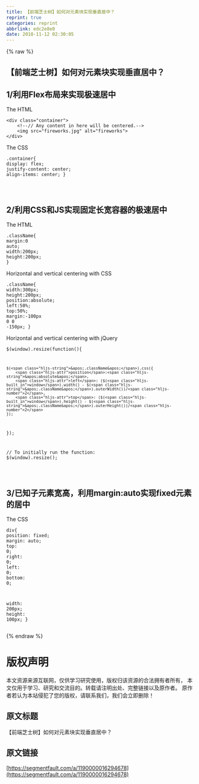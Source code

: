 ```yaml
---
title: 【前端芝士树】如何对元素块实现垂直居中？
reprint: true
categories: reprint
abbrlink: edc2e8e0
date: 2018-11-12 02:30:05
---
```


{% raw %}
<h2 id="articleHeader0">&#x3010;&#x524D;&#x7AEF;&#x829D;&#x58EB;&#x6811;&#x3011;&#x5982;&#x4F55;&#x5BF9;&#x5143;&#x7D20;&#x5757;&#x5B9E;&#x73B0;&#x5782;&#x76F4;&#x5C45;&#x4E2D;&#xFF1F;</h2><h2 id="articleHeader1">1/&#x5229;&#x7528;Flex&#x5E03;&#x5C40;&#x6765;&#x5B9E;&#x73B0;&#x6781;&#x901F;&#x5C45;&#x4E2D;</h2><p>The HTML</p><div class="widget-codetool" style="display:none"><div class="widget-codetool--inner"><span class="selectCode code-tool" data-toggle="tooltip" data-placement="top" title="" data-original-title="&#x5168;&#x9009;"></span> <span type="button" class="copyCode code-tool" data-toggle="tooltip" data-placement="top" data-clipboard-text="&lt;div class=&quot;container&quot;&gt;
    &lt;!--// Any content in here will be centered.--&gt;
    &lt;img src=&quot;fireworks.jpg&quot; alt=&quot;fireworks&quot;&gt;
&lt;/div&gt;
" title="" data-original-title="&#x590D;&#x5236;"></span> <span type="button" class="saveToNote code-tool" data-toggle="tooltip" data-placement="top" title="" data-original-title="&#x653E;&#x8FDB;&#x7B14;&#x8BB0;"></span></div></div><pre class="hljs javascript"><code>&lt;div <span class="hljs-class"><span class="hljs-keyword">class</span></span>=<span class="hljs-string">&quot;container&quot;</span>&gt;
    <span class="xml"><span class="hljs-comment">&lt;!--// Any content in here will be centered.--&gt;</span>
    <span class="hljs-tag">&lt;<span class="hljs-name">img</span> <span class="hljs-attr">src</span>=<span class="hljs-string">&quot;fireworks.jpg&quot;</span> <span class="hljs-attr">alt</span>=<span class="hljs-string">&quot;fireworks&quot;</span>&gt;</span>
<span class="hljs-tag">&lt;/<span class="hljs-name">div</span>&gt;</span>
</span></code></pre><p>The CSS</p><div class="widget-codetool" style="display:none"><div class="widget-codetool--inner"><span class="selectCode code-tool" data-toggle="tooltip" data-placement="top" title="" data-original-title="&#x5168;&#x9009;"></span> <span type="button" class="copyCode code-tool" data-toggle="tooltip" data-placement="top" data-clipboard-text=".container{
    display: flex;
    justify-content: center;
    align-items: center;
}

" title="" data-original-title="&#x590D;&#x5236;"></span> <span type="button" class="saveToNote code-tool" data-toggle="tooltip" data-placement="top" title="" data-original-title="&#x653E;&#x8FDB;&#x7B14;&#x8BB0;"></span></div></div><pre class="hljs css"><code><span class="hljs-selector-class">.container</span>{
    <span class="hljs-attribute">display</span>: flex;
    <span class="hljs-attribute">justify-content</span>: center;
    <span class="hljs-attribute">align-items</span>: center;
}

</code></pre><h2 id="articleHeader2">2/&#x5229;&#x7528;CSS&#x548C;JS&#x5B9E;&#x73B0;&#x56FA;&#x5B9A;&#x957F;&#x5BBD;&#x5BB9;&#x5668;&#x7684;&#x6781;&#x901F;&#x5C45;&#x4E2D;</h2><p>The HTML</p><div class="widget-codetool" style="display:none"><div class="widget-codetool--inner"><span class="selectCode code-tool" data-toggle="tooltip" data-placement="top" title="" data-original-title="&#x5168;&#x9009;"></span> <span type="button" class="copyCode code-tool" data-toggle="tooltip" data-placement="top" data-clipboard-text=".className{
    margin:0 auto;
    width:200px;
    height:200px;
}
" title="" data-original-title="&#x590D;&#x5236;"></span> <span type="button" class="saveToNote code-tool" data-toggle="tooltip" data-placement="top" title="" data-original-title="&#x653E;&#x8FDB;&#x7B14;&#x8BB0;"></span></div></div><pre class="hljs css"><code><span class="hljs-selector-class">.className</span>{
    <span class="hljs-attribute">margin</span>:<span class="hljs-number">0</span> auto;
    <span class="hljs-attribute">width</span>:<span class="hljs-number">200px</span>;
    <span class="hljs-attribute">height</span>:<span class="hljs-number">200px</span>;
}
</code></pre><p>Horizontal and vertical centering with CSS</p><div class="widget-codetool" style="display:none"><div class="widget-codetool--inner"><span class="selectCode code-tool" data-toggle="tooltip" data-placement="top" title="" data-original-title="&#x5168;&#x9009;"></span> <span type="button" class="copyCode code-tool" data-toggle="tooltip" data-placement="top" data-clipboard-text=".className{
    width:300px;
    height:200px;
    position:absolute;
    left:50%;
    top:50%;
    margin:-100px 0 0 -150px;
}
" title="" data-original-title="&#x590D;&#x5236;"></span> <span type="button" class="saveToNote code-tool" data-toggle="tooltip" data-placement="top" title="" data-original-title="&#x653E;&#x8FDB;&#x7B14;&#x8BB0;"></span></div></div><pre class="hljs css"><code><span class="hljs-selector-class">.className</span>{
    <span class="hljs-attribute">width</span>:<span class="hljs-number">300px</span>;
    <span class="hljs-attribute">height</span>:<span class="hljs-number">200px</span>;
    <span class="hljs-attribute">position</span>:absolute;
    <span class="hljs-attribute">left</span>:<span class="hljs-number">50%</span>;
    <span class="hljs-attribute">top</span>:<span class="hljs-number">50%</span>;
    <span class="hljs-attribute">margin</span>:-<span class="hljs-number">100px</span> <span class="hljs-number">0</span> <span class="hljs-number">0</span> -<span class="hljs-number">150px</span>;
}
</code></pre><p>Horizontal and vertical centering with jQuery</p><div class="widget-codetool" style="display:none"><div class="widget-codetool--inner"><span class="selectCode code-tool" data-toggle="tooltip" data-placement="top" title="" data-original-title="&#x5168;&#x9009;"></span> <span type="button" class="copyCode code-tool" data-toggle="tooltip" data-placement="top" data-clipboard-text="$(window).resize(function(){

    $(&apos;.className&apos;).css({
        position:&apos;absolute&apos;,
        left: ($(window).width() - $(&apos;.className&apos;).outerWidth())/2,
        top: ($(window).height() - $(&apos;.className&apos;).outerHeight())/2
    });

});

// To initially run the function:
$(window).resize();

" title="" data-original-title="&#x590D;&#x5236;"></span> <span type="button" class="saveToNote code-tool" data-toggle="tooltip" data-placement="top" title="" data-original-title="&#x653E;&#x8FDB;&#x7B14;&#x8BB0;"></span></div></div><pre class="hljs javascript"><code>$(<span class="hljs-built_in">window</span>).resize(<span class="hljs-function"><span class="hljs-keyword">function</span>(<span class="hljs-params"></span>)</span>{

    $(<span class="hljs-string">&apos;.className&apos;</span>).css({
        <span class="hljs-attr">position</span>:<span class="hljs-string">&apos;absolute&apos;</span>,
        <span class="hljs-attr">left</span>: ($(<span class="hljs-built_in">window</span>).width() - $(<span class="hljs-string">&apos;.className&apos;</span>).outerWidth())/<span class="hljs-number">2</span>,
        <span class="hljs-attr">top</span>: ($(<span class="hljs-built_in">window</span>).height() - $(<span class="hljs-string">&apos;.className&apos;</span>).outerHeight())/<span class="hljs-number">2</span>
    });

});

<span class="hljs-comment">// To initially run the function:</span>
$(<span class="hljs-built_in">window</span>).resize();

</code></pre><h2 id="articleHeader3">3/&#x5DF2;&#x77E5;&#x5B50;&#x5143;&#x7D20;&#x5BBD;&#x9AD8;&#xFF0C;&#x5229;&#x7528;margin:auto&#x5B9E;&#x73B0;fixed&#x5143;&#x7D20;&#x7684;&#x5C45;&#x4E2D;</h2><p>The CSS</p><div class="widget-codetool" style="display:none"><div class="widget-codetool--inner"><span class="selectCode code-tool" data-toggle="tooltip" data-placement="top" title="" data-original-title="&#x5168;&#x9009;"></span> <span type="button" class="copyCode code-tool" data-toggle="tooltip" data-placement="top" data-clipboard-text="div{
   position: fixed;
   margin: auto;
   top: 0;
   right: 0;
   left: 0;
   bottom: 0;

   width: 200px;
   height: 100px;
}" title="" data-original-title="&#x590D;&#x5236;"></span> <span type="button" class="saveToNote code-tool" data-toggle="tooltip" data-placement="top" title="" data-original-title="&#x653E;&#x8FDB;&#x7B14;&#x8BB0;"></span></div></div><pre class="hljs css"><code><span class="hljs-selector-tag">div</span>{
   <span class="hljs-attribute">position</span>: fixed;
   <span class="hljs-attribute">margin</span>: auto;
   <span class="hljs-attribute">top</span>: <span class="hljs-number">0</span>;
   <span class="hljs-attribute">right</span>: <span class="hljs-number">0</span>;
   <span class="hljs-attribute">left</span>: <span class="hljs-number">0</span>;
   <span class="hljs-attribute">bottom</span>: <span class="hljs-number">0</span>;

   <span class="hljs-attribute">width</span>: <span class="hljs-number">200px</span>;
   <span class="hljs-attribute">height</span>: <span class="hljs-number">100px</span>;
}</code></pre>
{% endraw %}

# 版权声明
本文资源来源互联网，仅供学习研究使用，版权归该资源的合法拥有者所有，
本文仅用于学习、研究和交流目的。转载请注明出处、完整链接以及原作者。
原作者若认为本站侵犯了您的版权，请联系我们，我们会立即删除！

## 原文标题
【前端芝士树】如何对元素块实现垂直居中？

## 原文链接
[https://segmentfault.com/a/1190000016294678](https://segmentfault.com/a/1190000016294678)

